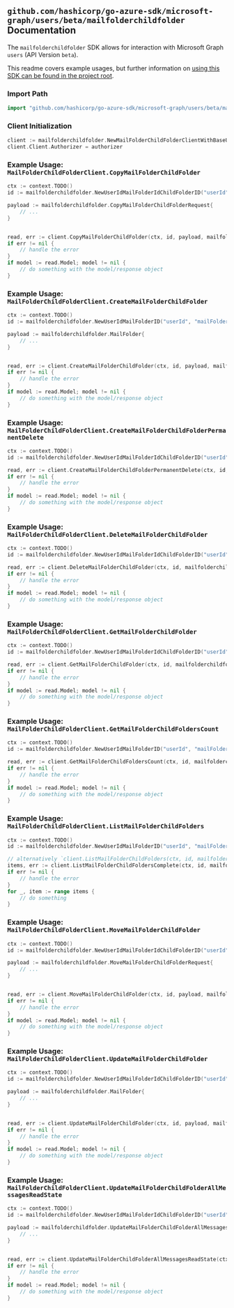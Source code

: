 
## `github.com/hashicorp/go-azure-sdk/microsoft-graph/users/beta/mailfolderchildfolder` Documentation

The `mailfolderchildfolder` SDK allows for interaction with Microsoft Graph `users` (API Version `beta`).

This readme covers example usages, but further information on [using this SDK can be found in the project root](https://github.com/hashicorp/go-azure-sdk/tree/main/docs).

### Import Path

```go
import "github.com/hashicorp/go-azure-sdk/microsoft-graph/users/beta/mailfolderchildfolder"
```


### Client Initialization

```go
client := mailfolderchildfolder.NewMailFolderChildFolderClientWithBaseURI("https://graph.microsoft.com")
client.Client.Authorizer = authorizer
```


### Example Usage: `MailFolderChildFolderClient.CopyMailFolderChildFolder`

```go
ctx := context.TODO()
id := mailfolderchildfolder.NewUserIdMailFolderIdChildFolderID("userId", "mailFolderId", "mailFolderId1")

payload := mailfolderchildfolder.CopyMailFolderChildFolderRequest{
	// ...
}


read, err := client.CopyMailFolderChildFolder(ctx, id, payload, mailfolderchildfolder.DefaultCopyMailFolderChildFolderOperationOptions())
if err != nil {
	// handle the error
}
if model := read.Model; model != nil {
	// do something with the model/response object
}
```


### Example Usage: `MailFolderChildFolderClient.CreateMailFolderChildFolder`

```go
ctx := context.TODO()
id := mailfolderchildfolder.NewUserIdMailFolderID("userId", "mailFolderId")

payload := mailfolderchildfolder.MailFolder{
	// ...
}


read, err := client.CreateMailFolderChildFolder(ctx, id, payload, mailfolderchildfolder.DefaultCreateMailFolderChildFolderOperationOptions())
if err != nil {
	// handle the error
}
if model := read.Model; model != nil {
	// do something with the model/response object
}
```


### Example Usage: `MailFolderChildFolderClient.CreateMailFolderChildFolderPermanentDelete`

```go
ctx := context.TODO()
id := mailfolderchildfolder.NewUserIdMailFolderIdChildFolderID("userId", "mailFolderId", "mailFolderId1")

read, err := client.CreateMailFolderChildFolderPermanentDelete(ctx, id, mailfolderchildfolder.DefaultCreateMailFolderChildFolderPermanentDeleteOperationOptions())
if err != nil {
	// handle the error
}
if model := read.Model; model != nil {
	// do something with the model/response object
}
```


### Example Usage: `MailFolderChildFolderClient.DeleteMailFolderChildFolder`

```go
ctx := context.TODO()
id := mailfolderchildfolder.NewUserIdMailFolderIdChildFolderID("userId", "mailFolderId", "mailFolderId1")

read, err := client.DeleteMailFolderChildFolder(ctx, id, mailfolderchildfolder.DefaultDeleteMailFolderChildFolderOperationOptions())
if err != nil {
	// handle the error
}
if model := read.Model; model != nil {
	// do something with the model/response object
}
```


### Example Usage: `MailFolderChildFolderClient.GetMailFolderChildFolder`

```go
ctx := context.TODO()
id := mailfolderchildfolder.NewUserIdMailFolderIdChildFolderID("userId", "mailFolderId", "mailFolderId1")

read, err := client.GetMailFolderChildFolder(ctx, id, mailfolderchildfolder.DefaultGetMailFolderChildFolderOperationOptions())
if err != nil {
	// handle the error
}
if model := read.Model; model != nil {
	// do something with the model/response object
}
```


### Example Usage: `MailFolderChildFolderClient.GetMailFolderChildFoldersCount`

```go
ctx := context.TODO()
id := mailfolderchildfolder.NewUserIdMailFolderID("userId", "mailFolderId")

read, err := client.GetMailFolderChildFoldersCount(ctx, id, mailfolderchildfolder.DefaultGetMailFolderChildFoldersCountOperationOptions())
if err != nil {
	// handle the error
}
if model := read.Model; model != nil {
	// do something with the model/response object
}
```


### Example Usage: `MailFolderChildFolderClient.ListMailFolderChildFolders`

```go
ctx := context.TODO()
id := mailfolderchildfolder.NewUserIdMailFolderID("userId", "mailFolderId")

// alternatively `client.ListMailFolderChildFolders(ctx, id, mailfolderchildfolder.DefaultListMailFolderChildFoldersOperationOptions())` can be used to do batched pagination
items, err := client.ListMailFolderChildFoldersComplete(ctx, id, mailfolderchildfolder.DefaultListMailFolderChildFoldersOperationOptions())
if err != nil {
	// handle the error
}
for _, item := range items {
	// do something
}
```


### Example Usage: `MailFolderChildFolderClient.MoveMailFolderChildFolder`

```go
ctx := context.TODO()
id := mailfolderchildfolder.NewUserIdMailFolderIdChildFolderID("userId", "mailFolderId", "mailFolderId1")

payload := mailfolderchildfolder.MoveMailFolderChildFolderRequest{
	// ...
}


read, err := client.MoveMailFolderChildFolder(ctx, id, payload, mailfolderchildfolder.DefaultMoveMailFolderChildFolderOperationOptions())
if err != nil {
	// handle the error
}
if model := read.Model; model != nil {
	// do something with the model/response object
}
```


### Example Usage: `MailFolderChildFolderClient.UpdateMailFolderChildFolder`

```go
ctx := context.TODO()
id := mailfolderchildfolder.NewUserIdMailFolderIdChildFolderID("userId", "mailFolderId", "mailFolderId1")

payload := mailfolderchildfolder.MailFolder{
	// ...
}


read, err := client.UpdateMailFolderChildFolder(ctx, id, payload, mailfolderchildfolder.DefaultUpdateMailFolderChildFolderOperationOptions())
if err != nil {
	// handle the error
}
if model := read.Model; model != nil {
	// do something with the model/response object
}
```


### Example Usage: `MailFolderChildFolderClient.UpdateMailFolderChildFolderAllMessagesReadState`

```go
ctx := context.TODO()
id := mailfolderchildfolder.NewUserIdMailFolderIdChildFolderID("userId", "mailFolderId", "mailFolderId1")

payload := mailfolderchildfolder.UpdateMailFolderChildFolderAllMessagesReadStateRequest{
	// ...
}


read, err := client.UpdateMailFolderChildFolderAllMessagesReadState(ctx, id, payload, mailfolderchildfolder.DefaultUpdateMailFolderChildFolderAllMessagesReadStateOperationOptions())
if err != nil {
	// handle the error
}
if model := read.Model; model != nil {
	// do something with the model/response object
}
```
